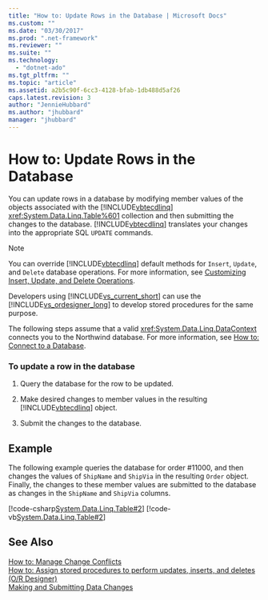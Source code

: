 ```yaml
---
title: "How to: Update Rows in the Database | Microsoft Docs"
ms.custom: ""
ms.date: "03/30/2017"
ms.prod: ".net-framework"
ms.reviewer: ""
ms.suite: ""
ms.technology: 
  - "dotnet-ado"
ms.tgt_pltfrm: ""
ms.topic: "article"
ms.assetid: a2b5c90f-6cc3-4128-bfab-1db488d5af26
caps.latest.revision: 3
author: "JennieHubbard"
ms.author: "jhubbard"
manager: "jhubbard"
---
```

# How to: Update Rows in the Database
You can update rows in a database by modifying member values of the objects associated with the [!INCLUDE[vbtecdlinq](../../../../../../includes/vbtecdlinq-md.md)] <xref:System.Data.Linq.Table%601> collection and then submitting the changes to the database. [!INCLUDE[vbtecdlinq](../../../../../../includes/vbtecdlinq-md.md)] translates your changes into the appropriate SQL `UPDATE` commands.  
  
> [!NOTE]
>  You can override [!INCLUDE[vbtecdlinq](../../../../../../includes/vbtecdlinq-md.md)] default methods for `Insert`, `Update`, and `Delete` database operations. For more information, see [Customizing Insert, Update, and Delete Operations](../../../../../../docs/framework/data/adonet/sql/linq/customizing-insert-update-and-delete-operations.md).  
>   
>  Developers using [!INCLUDE[vs_current_short](../../../../../../includes/vs-current-short-md.md)] can use the [!INCLUDE[vs_ordesigner_long](../../../../../../includes/vs-ordesigner-long-md.md)] to develop stored procedures for the same purpose.  
  
 The following steps assume that a valid <xref:System.Data.Linq.DataContext> connects you to the Northwind database. For more information, see [How to: Connect to a Database](../../../../../../docs/framework/data/adonet/sql/linq/how-to-connect-to-a-database.md).  
  
### To update a row in the database  
  
1.  Query the database for the row to be updated.  
  
2.  Make desired changes to member values in the resulting [!INCLUDE[vbtecdlinq](../../../../../../includes/vbtecdlinq-md.md)] object.  
  
3.  Submit the changes to the database.  
  
## Example  
 The following example queries the database for order #11000, and then changes the values of `ShipName` and `ShipVia` in the resulting `Order` object. Finally, the changes to these member values are submitted to the database as changes in the `ShipName` and `ShipVia` columns.  
  
 [!code-csharp[System.Data.Linq.Table#2](../../../../../../samples/snippets/csharp/VS_Snippets_Data/system.data.linq.table/cs/program.cs#2)]
 [!code-vb[System.Data.Linq.Table#2](../../../../../../samples/snippets/visualbasic/VS_Snippets_Data/system.data.linq.table/vb/module1.vb#2)]  
  
## See Also  
 [How to: Manage Change Conflicts](../../../../../../docs/framework/data/adonet/sql/linq/how-to-manage-change-conflicts.md)   
 [How to: Assign stored procedures to perform updates, inserts, and deletes (O/R Designer)](/visualstudio/data-tools/how-to-assign-stored-procedures-to-perform-updates-inserts-and-deletes-o-r-designer)   
 [Making and Submitting Data Changes](../../../../../../docs/framework/data/adonet/sql/linq/making-and-submitting-data-changes.md)